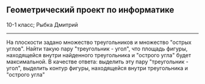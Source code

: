 ## Геометрический проект по информатике
 10-1 класс; Рыбка Дмитрий
 ***
 На плоскости задано множество треугольников и множество "острых углов". Найти такую пару "треугольник - угол", что площадь фигуры, находящейся внутри найденного треугольника и "острого угла" будет максимальной. В качестве ответа: выделить эту пару "треугольник - угол", выделить контур фигуры, находящейся внутри треугольника и "острого угла"
